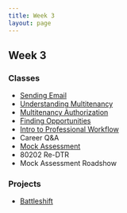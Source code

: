 ```yaml
---
title: Week 3
layout: page
---
```


## Week 3

### Classes

* [Sending Email](../lessons/sending_email_sendgrid)
* [Understanding Multitenancy](../lessons/understanding_multitenancy)
* [Multitenancy Authorization](../lessons/multitenancy_authorization)
* [Finding Opportunities](https://github.com/turingschool/professional_skills/blob/master/job_search_strategy.md)
* [Intro to Professional Workflow](../lessons/intro_to_professional_workflow)
* Career Q&A
* [Mock Assessment](../lessons/diagnostic)
* 80202 Re-DTR
* Mock Assessment Roadshow

### Projects

* [Battleshift](../projects/battleshift)

